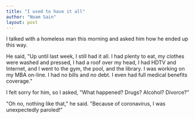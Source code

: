 ```yaml
---
title: "I used to have it all"
author: "Noam Sain"
layout: post
---
```


I talked with a homeless man this morning and asked him how he ended up this way.

He said, "Up until last week, I still had it all. I had plenty to eat, my clothes were washed and pressed, I had a roof over my head, I had HDTV and Internet, and I went to the gym, the pool, and the library. I was working on my MBA on-line. I had no bills and no debt. I even had full medical benefits coverage."

I felt sorry for him, so I asked, "What happened? Drugs? Alcohol? Divorce?"

"Oh no, nothing like that," he said. "Because of coronavirus, I was unexpectedly paroled!"